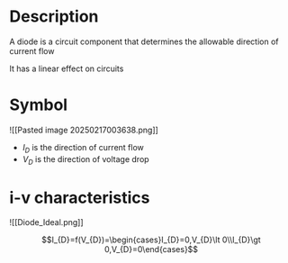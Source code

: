 # Description 
A diode is a circuit component that determines the allowable direction of current flow

It has a linear effect on circuits

# Symbol

![[Pasted image 20250217003638.png]]

- $I_{D}$ is the direction of current flow
- $V_{D}$ is the direction of voltage drop

# i-v characteristics

![[Diode_Ideal.png]]


$$I_{D}=f(V_{D})=\begin{cases}I_{D}=0,V_{D}\lt 0\\I_{D}\gt 0,V_{D}=0\end{cases}$$


